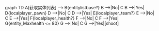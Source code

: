 graph TD
    A[获取实体列表] --> B{entitylistbase?}
    B -->|No| C
    B -->|Yes| D{localplayer_pawn}
    D -->|No| C
    D -->|Yes| E{localplayer_team?}
    E -->|No| C
    E -->|Yes| F{localplayer_health?}
    F -->|No| C
    F -->|Yes| G{entity_Maxhealth <= 80}
    G -->|No| C
    G -->|Yes|[shoot]
